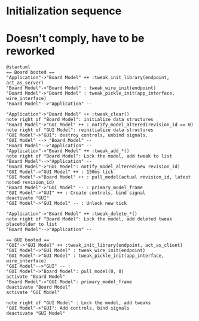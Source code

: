 <!--
Copyright (c) 2020 Cogent Embedded Inc. ALL RIGHTS RESERVED.

The source code contained or described herein and all documents related to the
# source code("Software") or their modified versions are owned by
# Cogent Embedded Inc. or its affiliates.
#
# No part of the Software may be used, copied, reproduced, modified, published,
# uploaded, posted, transmitted, distributed, or disclosed in any way without
# prior express written permission from Cogent Embedded Inc.
#
# Cogent Embedded Inc. grants a nonexclusive, non-transferable, royalty-free
# license to use the Software to Licensee without the right to sublicense.
# Licensee agrees not to distribute the Software to any third-party without
# the prior written permission of Cogent Embedded Inc.
#
# Unless otherwise agreed by Cogent Embedded Inc. in writing, you may not remove
# or alter this notice or any other notice embedded in Software in any way.
#
# THE SOFTWARE IS PROVIDED "AS IS", WITHOUT WARRANTY OF ANY KIND, EXPRESS OR
# IMPLIED, INCLUDING BUT NOT LIMITED TO THE WARRANTIES OF MERCHANTABILITY,
# FITNESS FOR A PARTICULAR PURPOSE AND NON-INFRINGEMENT. IN NO EVENT SHALL THE
# AUTHORS OR COPYRIGHT HOLDERS BE LIABLE FOR ANY CLAIM, DAMAGES OR OTHER
# LIABILITY, WHETHER IN AN ACTION OF CONTRACT, TORT OR OTHERWISE, ARISING FROM,
# OUT OF OR IN CONNECTION WITH THE SOFTWARE OR THE USE OR OTHER DEALINGS IN
# THE SOFTWARE.
-->

# Initialization sequence
# Doesn't comply, have to be reworked

```plantuml
@startuml
== Board booted ==
"Application"->"Board Model" ++ :tweak_init_library(endpoint, act_as_server)
"Board Model"->"Board Model" : tweak_wire_init(endpoint)
"Board Model"->"Board Model" : tweak_pickle_init(app_interface, wire_interface)
"Board Model"-->"Application" --

"Application"->"Board Model" ++ :tweak_clear()
note right of "Board Model": initialize data structures
"Board Model"->"GUI Model" ++ : notify_model_altered(revision_id == 0)
note right of "GUI Model": reinitialize data structures
"GUI Model"->"GUI": destroy controls, unbind signals.
"GUI Model" --> "Board Model" --
"Board Model"-->"Application" --
"Application"->"Board Model" ++ :tweak_add_*()
note right of "Board Model": Lock the model, add tweak to list
"Board Model"-->"Application" --
"Board Model"->"GUI Model": notify_model_altered(new revision_id)
"GUI Model"->"GUI Model" ++ : 150ms tick
"GUI Model"->"Board Model" ++ : pull_model(actual revision_id, latest noted revision_id)
"Board Model"->"GUI Model" -- : primary_model_frame
"GUI Model"->"GUI" ++ : Create controls, bind signal
deactivate "GUI"
"GUI Model"->"GUI Model" -- : Unlock new tick

"Application"->"Board Model" ++ :tweak_delete_*()
note right of "Board Model": Lock the model, add deleted tweak placeholder to list
"Board Model"-->"Application" --

== GUI booted ==
"GUI"->"GUI Model" ++ :tweak_init_library(endpoint, act_as_client)
"GUI Model"->"GUI Model" : tweak_wire_init(endpoint)
"GUI Model"->"GUI Model" : tweak_pickle_init(app_interface, wire_interface)
"GUI Model"-->"GUI" -- :
"GUI Model"->"Board Model": pull_model(0, 0)
activate "Board Model"
"Board Model"->"GUI Model": primary_model_frame
deactivate "Board Model"
activate "GUI Model"

note right of "GUI Model" : Lock the model, add tweaks
"GUI Model"->"GUI": Add controls, bind signals
deactivate "GUI Model"
